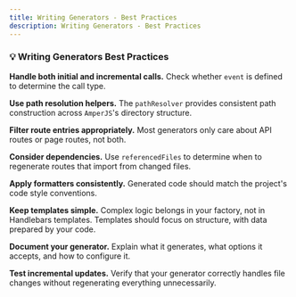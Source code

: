 ```yaml
---
title: Writing Generators - Best Practices
description: Writing Generators - Best Practices
---
```


### 💡 Writing Generators Best Practices

**Handle both initial and incremental calls.**
Check whether `event` is defined to determine the call type.

**Use path resolution helpers.**
The `pathResolver` provides consistent path construction
across `AmperJS`'s directory structure.

**Filter route entries appropriately.**
Most generators only care about API routes or page routes, not both.

**Consider dependencies.**
Use `referencedFiles` to determine when to regenerate routes
that import from changed files.

**Apply formatters consistently.**
Generated code should match the project's code style conventions.

**Keep templates simple.**
Complex logic belongs in your factory, not in Handlebars templates.
Templates should focus on structure, with data prepared by your code.

**Document your generator.**
Explain what it generates, what options it accepts,
and how to configure it.

**Test incremental updates.**
Verify that your generator correctly handles file changes
without regenerating everything unnecessarily.

